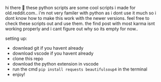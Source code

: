 hi there :wave: these python scripts are some cool scripts i made for <a>old.reddit.com</a>.. i'm not very familer with python as i dont use it much so i dont know how to make this work with the newer versions. feel free to check these scripts out and use them. the find post with most karma isnt working properly and i cant figure out why so its empty for now..

setting up:
- downlead git if you havent already
- download vscode if you havent already
- clone this repo
- download the python extension in vscode
- run the cmd `pip install requests beautifulsoup4` in the terminal 
- enjoy!


